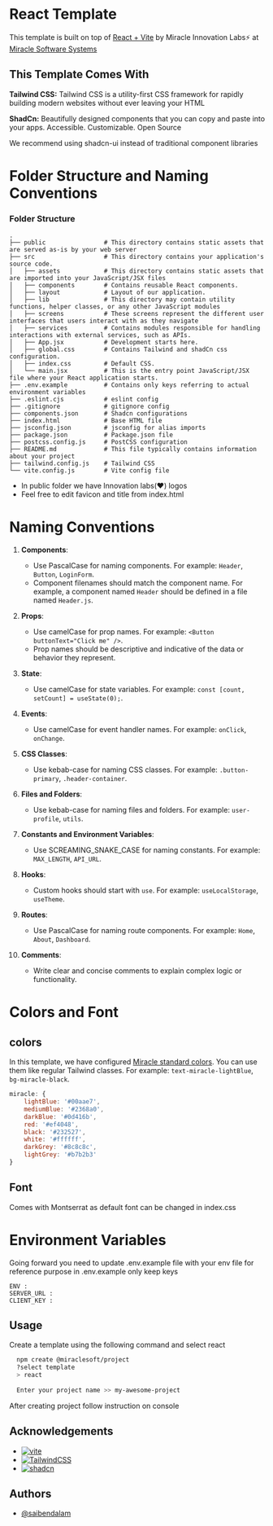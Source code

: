 # React Template

This template is built on top of [React + Vite](https://vitejs.dev/) by Miracle Innovation Labs⚡ at [Miracle Software Systems](https://miraclesoft.com/)

## This Template Comes With

**Tailwind CSS:** Tailwind CSS is a utility-first CSS framework for rapidly building modern websites without ever leaving your HTML

**ShadCn:** Beautifully designed components that you can copy and paste into your apps. Accessible. Customizable. Open Source 

We recommend using shadcn-ui instead of traditional component libraries

# Folder Structure and Naming Conventions
### Folder Structure

    .
    ├── public                # This directory contains static assets that are served as-is by your web server
    ├── src                   # This directory contains your application's source code.
    │   ├── assets            # This directory contains static assets that are imported into your JavaScript/JSX files
    │   ├── components        # Contains reusable React components.
    │   ├── layout            # Layout of our application.
    │   ├── lib               # This directory may contain utility functions, helper classes, or any other JavaScript modules
    │   ├── screens           # These screens represent the different user interfaces that users interact with as they navigate
    │   ├── services          # Contains modules responsible for handling interactions with external services, such as APIs.
    │   ├── App.jsx           # Development starts here.
    │   ├── global.css        # Contains Tailwind and shadCn css configuration.
    │   ├── index.css         # Default CSS.
    │   └── main.jsx          # This is the entry point JavaScript/JSX file where your React application starts.
    ├── .env.example          # Contains only keys referring to actual environment variables
    ├── .eslint.cjs           # eslint config
    ├── .gitignore            # gitignore config
    ├── components.json       # Shadcn configurations
    ├── index.html            # Base HTML file
    ├── jsconfig.json         # jsconfig for alias imports
    ├── package.json          # Package.json file
    ├── postcss.config.js     # PostCSS configuration
    ├── README.md             # This file typically contains information about your project
    ├── tailwind.config.js    # Tailwind CSS
    └── vite.config.js        # Vite config file

- In public folder we have Innovation labs(❤️) logos 
- Feel free to edit favicon and title from index.html

# Naming Conventions
1. **Components**:
   - Use PascalCase for naming components. For example: `Header`, `Button`, `LoginForm`.
   - Component filenames should match the component name. For example, a component named `Header` should be defined in a file named `Header.js`.

2. **Props**:
   - Use camelCase for prop names. For example: `<Button buttonText="Click me" />`.
   - Prop names should be descriptive and indicative of the data or behavior they represent.

3. **State**:
   - Use camelCase for state variables. For example: `const [count, setCount] = useState(0);`.

4. **Events**:
   - Use camelCase for event handler names. For example: `onClick`, `onChange`.

5. **CSS Classes**:
   - Use kebab-case for naming CSS classes. For example: `.button-primary`, `.header-container`.

6. **Files and Folders**:
   - Use kebab-case for naming files and folders. For example: `user-profile`, `utils`.

7. **Constants and Environment Variables**:
   - Use SCREAMING_SNAKE_CASE for naming constants. For example: `MAX_LENGTH`, `API_URL`.

8. **Hooks**:
   - Custom hooks should start with `use`. For example: `useLocalStorage`, `useTheme`.

9. **Routes**:
   - Use PascalCase for naming route components. For example: `Home`, `About`, `Dashboard`.

10. **Comments**:
    - Write clear and concise comments to explain complex logic or functionality.
# Colors and Font

## colors
In this template, we have configured [Miracle standard colors](https://me.miraclesoft.com/home/corporate-standards). You can use them like regular Tailwind classes. For example: `text-miracle-lightBlue`, `bg-miracle-black`.

```js
miracle: {
    lightBlue: '#00aae7',
    mediumBlue: '#2368a0',
    darkBlue: '#0d416b',
    red: '#ef4048',
    black: '#232527',
    white: '#ffffff',
    darkGrey: '#8c8c8c',
    lightGrey: '#b7b2b3'
}
```
## Font
Comes with Montserrat as default font can be changed in index.css

# Environment Variables

Going forward you need to update .env.example file with your env file for reference purpose in .env.example only keep keys
```
ENV :
SERVER_URL :
CLIENT_KEY :
```

## Usage

Create a template using the following command and select react 

```bash
  npm create @miraclesoft/project
  ?select template
  > react
    
  Enter your project name >> my-awesome-project
```
After creating project follow instruction on console

## Acknowledgements

-  [![vite](https://img.shields.io/badge/vite-js-white?logo=vite)](https://vitejs.dev/)
-  [![TailwindCSS](https://img.shields.io/badge/tailwind-css-grey?logo=tailwindcss)](https://tailwindcss.com/)
-  [![shadcn](https://img.shields.io/badge/shadcn-ui-black?logo=shadcnui)](https://ui.shadcn.com/)


## Authors

- [@saibendalam](https://www.github.com/saibendalam)

